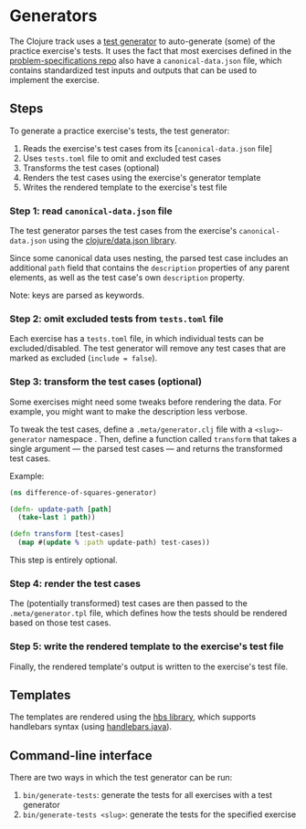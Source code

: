 # Generators

The Clojure track uses a [test generator](https://exercism.org/docs/building/tooling/test-generators) to auto-generate (some) of the practice exercise's tests.
It uses the fact that most exercises defined in the [problem-specifications repo](https://github.com/exercism/problem-specifications/) also have a `canonical-data.json` file, which contains standardized test inputs and outputs that can be used to implement the exercise.

## Steps

To generate a practice exercise's tests, the test generator:

1. Reads the exercise's test cases from its [`canonical-data.json` file]
2. Uses `tests.toml` file to omit and excluded test cases
3. Transforms the test cases (optional)
4. Renders the test cases using the exercise's generator template
5. Writes the rendered template to the exercise's test file

### Step 1: read `canonical-data.json` file

The test generator parses the test cases from the exercise's `canonical-data.json` using the [clojure/data.json library](https://github.com/clojure/data.json).

Since some canonical data uses nesting, the parsed test case includes an additional `path` field that contains the `description` properties of any parent elements, as well as the test case's own `description` property.

Note: keys are parsed as keywords.

### Step 2: omit excluded tests from `tests.toml` file

Each exercise has a `tests.toml` file, in which individual tests can be excluded/disabled.
The test generator will remove any test cases that are marked as excluded (`include = false`).

### Step 3: transform the test cases (optional)

Some exercises might need some tweaks before rendering the data.
For example, you might want to make the description less verbose.

To tweak the test cases, define a `.meta/generator.clj` file with a `<slug>-generator` namespace .
Then, define a function called `transform` that takes a single argument — the parsed test cases — and returns the transformed test cases.

Example:

```clojure
(ns difference-of-squares-generator)

(defn- update-path [path]
  (take-last 1 path))

(defn transform [test-cases]
  (map #(update % :path update-path) test-cases))
```

This step is entirely optional.

### Step 4: render the test cases

The (potentially transformed) test cases are then passed to the `.meta/generator.tpl` file, which defines how the tests should be rendered based on those test cases.

### Step 5: write the rendered template to the exercise's test file

Finally, the rendered template's output is written to the exercise's test file.

## Templates

The templates are rendered using the [hbs library](https://github.com/sunng87/hbs), which supports handlebars syntax (using [handlebars.java](https://github.com/jknack/handlebars.java/)).

## Command-line interface

There are two ways in which the test generator can be run:

1. `bin/generate-tests`: generate the tests for all exercises with a test generator
2. `bin/generate-tests <slug>`: generate the tests for the specified exercise
